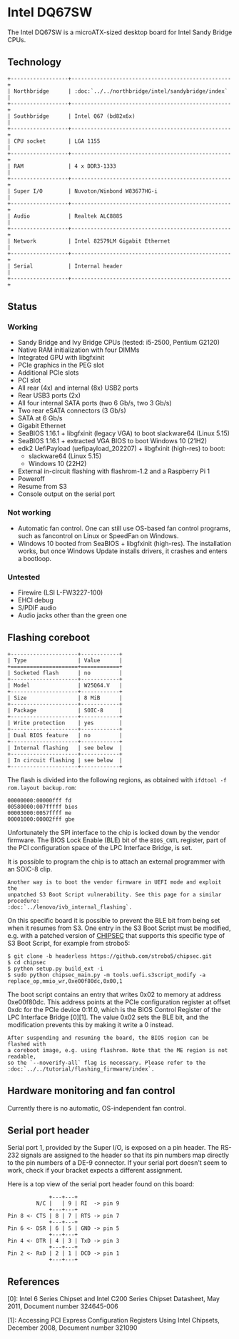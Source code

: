 # Intel DQ67SW

The Intel DQ67SW is a microATX-sized desktop board for Intel Sandy Bridge CPUs.

## Technology

```{eval-rst}
+------------------+--------------------------------------------------+
| Northbridge      | :doc:`../../northbridge/intel/sandybridge/index` |
+------------------+--------------------------------------------------+
| Southbridge      | Intel Q67 (bd82x6x)                              |
+------------------+--------------------------------------------------+
| CPU socket       | LGA 1155                                         |
+------------------+--------------------------------------------------+
| RAM              | 4 x DDR3-1333                                    |
+------------------+--------------------------------------------------+
| Super I/O        | Nuvoton/Winbond W83677HG-i                       |
+------------------+--------------------------------------------------+
| Audio            | Realtek ALC888S                                  |
+------------------+--------------------------------------------------+
| Network          | Intel 82579LM Gigabit Ethernet                   |
+------------------+--------------------------------------------------+
| Serial           | Internal header                                  |
+------------------+--------------------------------------------------+
```

## Status

### Working

- Sandy Bridge and Ivy Bridge CPUs (tested: i5-2500, Pentium G2120)
- Native RAM initialization with four DIMMs
- Integrated GPU with libgfxinit
- PCIe graphics in the PEG slot
- Additional PCIe slots
- PCI slot
- All rear (4x) and internal (8x) USB2 ports
- Rear USB3 ports (2x)
- All four internal SATA ports (two 6 Gb/s, two 3 Gb/s)
- Two rear eSATA connectors (3 Gb/s)
- SATA at 6 Gb/s
- Gigabit Ethernet
- SeaBIOS 1.16.1 + libgfxinit (legacy VGA) to boot slackware64 (Linux 5.15)
- SeaBIOS 1.16.1 + extracted VGA BIOS to boot Windows 10 (21H2)
- edk2 UefiPayload (uefipayload_202207) + libgfxinit (high-res) to boot:
    - slackware64 (Linux 5.15)
    - Windows 10 (22H2)
- External in-circuit flashing with flashrom-1.2 and a Raspberry Pi 1
- Poweroff
- Resume from S3
- Console output on the serial port

### Not working

- Automatic fan control. One can still use OS-based fan control programs,
  such as fancontrol on Linux or SpeedFan on Windows.
- Windows 10 booted from SeaBIOS + libgfxinit (high-res). The installation
  works, but once Windows Update installs drivers, it crashes and enters a
  bootloop.

### Untested

- Firewire (LSI L-FW3227-100)
- EHCI debug
- S/PDIF audio
- Audio jacks other than the green one

## Flashing coreboot

```{eval-rst}
+---------------------+------------+
| Type                | Value      |
+=====================+============+
| Socketed flash      | no         |
+---------------------+------------+
| Model               | W25Q64.V   |
+---------------------+------------+
| Size                | 8 MiB      |
+---------------------+------------+
| Package             | SOIC-8     |
+---------------------+------------+
| Write protection    | yes        |
+---------------------+------------+
| Dual BIOS feature   | no         |
+---------------------+------------+
| Internal flashing   | see below  |
+---------------------+------------+
| In circuit flashing | see below  |
+---------------------+------------+
```

The flash is divided into the following regions, as obtained with
`ifdtool -f rom.layout backup.rom`:

    00000000:00000fff fd
    00580000:007fffff bios
    00003000:0057ffff me
    00001000:00002fff gbe

Unfortunately the SPI interface to the chip is locked down by the vendor
firmware. The BIOS Lock Enable (BLE) bit of the `BIOS_CNTL` register, part of
the PCI configuration space of the LPC Interface Bridge, is set.

It is possible to program the chip is to attach an external programmer
with an SOIC-8 clip.

```{eval-rst}
Another way is to boot the vendor firmware in UEFI mode and exploit the
unpatched S3 Boot Script vulnerability. See this page for a similar procedure:
:doc:`../lenovo/ivb_internal_flashing`.
```

On this specific board it is possible to prevent the BLE bit from being set
when it resumes from S3. One entry in the S3 Boot Script must be modified,
e.g. with a patched version of [CHIPSEC](https://github.com/chipsec/chipsec)
that supports this specific type of S3 Boot Script, for example from strobo5:

    $ git clone -b headerless https://github.com/strobo5/chipsec.git
    $ cd chipsec
    $ python setup.py build_ext -i
    $ sudo python chipsec_main.py -m tools.uefi.s3script_modify -a replace_op,mmio_wr,0xe00f80dc,0x00,1

The boot script contains an entry that writes 0x02 to memory at address
0xe00f80dc. This address points at the PCIe configuration register at offset
0xdc for the PCIe device 0:1f.0, which is the BIOS Control Register of the LPC
Interface Bridge [0][1]. The value 0x02 sets the BLE bit, and the modification
prevents this by making it write a 0 instead.

```{eval-rst}
After suspending and resuming the board, the BIOS region can be flashed with
a coreboot image, e.g. using flashrom. Note that the ME region is not readable,
so the `--noverify-all` flag is necessary. Please refer to the
:doc:`../../tutorial/flashing_firmware/index`.
```

## Hardware monitoring and fan control

Currently there is no automatic, OS-independent fan control.

## Serial port header

Serial port 1, provided by the Super I/O, is exposed on a pin header. The
RS-232 signals are assigned to the header so that its pin numbers map directly
to the pin numbers of a DE-9 connector. If your serial port doesn't seem to
work, check if your bracket expects a different assignment.

Here is a top view of the serial port header found on this board:

                 +---+---+
             N/C |   | 9 | RI  -> pin 9
                 +---+---+
    Pin 8 <- CTS | 8 | 7 | RTS -> pin 7
                 +---+---+
    Pin 6 <- DSR | 6 | 5 | GND -> pin 5
                 +---+---+
    Pin 4 <- DTR | 4 | 3 | TxD -> pin 3
                 +---+---+
    Pin 2 <- RxD | 2 | 1 | DCD -> pin 1
                 +---+---+

## References

[0]: Intel 6 Series Chipset and Intel C200 Series Chipset Datasheet,
May 2011,
Document number 324645-006

[1]: Accessing PCI Express Configuration Registers Using Intel Chipsets,
December 2008,
Document number 321090

